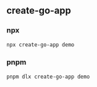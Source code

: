 ## create-go-app

### npx

```bash
npx create-go-app demo
```

### pnpm

```bash
pnpm dlx create-go-app demo
```